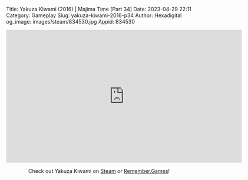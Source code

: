Title: Yakuza Kiwami (2016) | Majima Time [Part 34]
Date: 2023-04-29 22:11
Category: Gameplay
Slug: yakuza-kiwami-2016-p34
Author: Hexadigital
og_image: images/steam/834530.jpg
Appid: 834530

<center><iframe src="https://www.youtube.com/embed/ZliHMTnlAWw?feature=oembed" allow="accelerometer; autoplay; encrypted-media; gyroscope; picture-in-picture" width="640" height="360" frameborder="0"></iframe>

Check out Yakuza Kiwami on [Steam](https://store.steampowered.com/app/834530/?curator_clanid=34633900) or [Remember.Games](https://remember.games/game/342/)!</center>